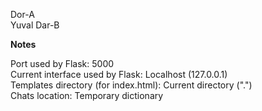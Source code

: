 Dor-A  
Yuval Dar-B  
  
**Notes**  
  
Port used by Flask: 5000  
Current interface used by Flask: Localhost (127.0.0.1)  
Templates directory (for index.html): Current directory (".")  
Chats location: Temporary dictionary
